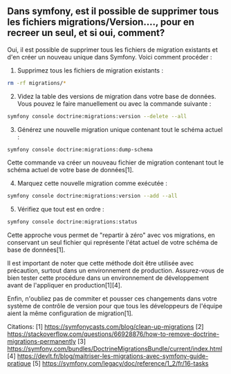 ## Dans symfony, est il possible de supprimer tous les fichiers migrations/Version...., pour en recreer un seul, et si oui, comment?

Oui, il est possible de supprimer tous les fichiers de migration existants et d'en créer un nouveau unique dans Symfony. Voici comment procéder :

1. Supprimez tous les fichiers de migration existants :

```bash
rm -rf migrations/*
```

2. Videz la table des versions de migration dans votre base de données. Vous pouvez le faire manuellement ou avec la commande suivante :

```bash
symfony console doctrine:migrations:version --delete --all
```

3. Générez une nouvelle migration unique contenant tout le schéma actuel :

```bash
symfony console doctrine:migrations:dump-schema
```

Cette commande va créer un nouveau fichier de migration contenant tout le schéma actuel de votre base de données[1].

4. Marquez cette nouvelle migration comme exécutée :

```bash
symfony console doctrine:migrations:version --add --all
```

5. Vérifiez que tout est en ordre :

```bash
symfony console doctrine:migrations:status
```

Cette approche vous permet de "repartir à zéro" avec vos migrations, en conservant un seul fichier qui représente l'état actuel de votre schéma de base de données[1].

Il est important de noter que cette méthode doit être utilisée avec précaution, surtout dans un environnement de production. Assurez-vous de bien tester cette procédure dans un environnement de développement avant de l'appliquer en production[1][4].

Enfin, n'oubliez pas de commiter et pousser ces changements dans votre système de contrôle de version pour que tous les développeurs de l'équipe aient la même configuration de migration[1].

Citations:
[1] https://symfonycasts.com/blog/clean-up-migrations
[2] https://stackoverflow.com/questions/66928876/how-to-remove-doctrine-migrations-permanently
[3] https://symfony.com/bundles/DoctrineMigrationsBundle/current/index.html
[4] https://devlt.fr/blog/maitriser-les-migrations-avec-symfony-guide-pratique
[5] https://symfony.com/legacy/doc/reference/1_2/fr/16-tasks